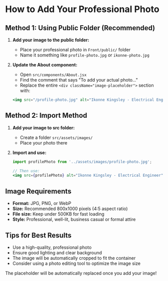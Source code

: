 # How to Add Your Professional Photo

## Method 1: Using Public Folder (Recommended)

1. **Add your image to the public folder:**
   - Place your professional photo in `Front/public/` folder
   - Name it something like `profile-photo.jpg` or `ikonne-photo.jpg`

2. **Update the About component:**
   - Open `src/components/About.jsx`
   - Find the comment that says "To add your actual photo..."
   - Replace the entire `<div className="image-placeholder">` section with:
   ```jsx
   <img src="/profile-photo.jpg" alt="Ikonne Kingsley - Electrical Engineer" />
   ```

## Method 2: Import Method

1. **Add your image to src folder:**
   - Create a folder `src/assets/images/`
   - Place your photo there

2. **Import and use:**
   ```jsx
   import profilePhoto from '../assets/images/profile-photo.jpg';
   
   // Then use:
   <img src={profilePhoto} alt="Ikonne Kingsley - Electrical Engineer" />
   ```

## Image Requirements

- **Format:** JPG, PNG, or WebP
- **Size:** Recommended 800x1000 pixels (4:5 aspect ratio)
- **File size:** Keep under 500KB for fast loading
- **Style:** Professional, well-lit, business casual or formal attire

## Tips for Best Results

- Use a high-quality, professional photo
- Ensure good lighting and clear background
- The image will be automatically cropped to fit the container
- Consider using a photo editing tool to optimize the image size

The placeholder will be automatically replaced once you add your image!
